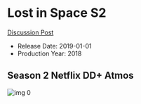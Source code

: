 # Lost in Space S2

[Discussion Post](https://www.avsforum.com/threads/bass-eq-for-filtered-movies.2995212/post-58998894)

* Release Date: 2019-01-01
* Production Year: 2018

## Season 2 Netflix DD+ Atmos

![img 0](https://i.imgur.com/TKllgDR.jpg)

